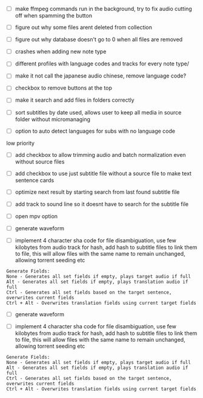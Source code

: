 


- [ ] make ffmpeg commands run in the background, try to fix audio cutting off when spamming the button
- [ ] figure out why some files arent deleted from collection
- [ ] figure out why database doesn't go to 0 when all files are removed
- [ ] crashes when adding new note type
- [ ] different profiles with language codes and tracks for every note type/
- [ ] make it not call the japanese audio chinese, remove language code?
- [ ] checkbox to remove buttons at the top
- [ ] make it search and add files in folders correctly
- [ ] sort subtitles by date used, allows user to keep all media in source folder without micromanaging
- [ ] option to auto detect languages for subs with no language code


low priority
- [ ] add checkbox to allow trimming audio and batch normalization even without source files
- [ ] add checkbox to use just subtitle file without a source file to make text sentence cards
- [ ] optimize next result by starting search from last found subtitle file
- [ ] add track to sound line so it doesnt have to search for the subtitle file
- [ ] open mpv option
- [ ]  generate waveform
- [ ] implement 4 character sha code for file disambiguation, use few kilobytes from audio track for hash, add hash to subtitle files to link them to file, this will allow files with the same name to remain unchanged, allowing torrent seeding etc




```
Generate Fields:
None - Generates all set fields if empty, plays target audio if full
Alt - Generates all set fields if empty, plays translation audio if full
Ctrl - Generates all set fields based on the target sentence, overwrites current fields
Ctrl + Alt - Overwrites translation fields using current target fields
```

- [ ]  generate waveform
- [ ] implement 4 character sha code for file disambiguation, use few kilobytes from audio track for hash, add hash to subtitle files to link them to file, this will allow files with the same name to remain unchanged, allowing torrent seeding etc




```
Generate Fields:
None - Generates all set fields if empty, plays target audio if full
Alt - Generates all set fields if empty, plays translation audio if full
Ctrl - Generates all set fields based on the target sentence, overwrites current fields
Ctrl + Alt - Overwrites translation fields using current target fields
```

